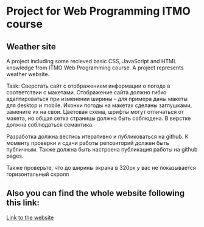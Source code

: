 # Project for Web Programming ITMO course
## Weather site

A project including some recieved basic CSS, JavaScript and HTML knowledge from ITMO Web Programming course. A project represents weather website.

Task:
Сверстать сайт с отображением информации о погоде в соответствии с макетами. Отображение сайта должно гибко адаптироваться при изменении ширины – для примера даны макеты для desktop и mobile. Иконки погоды на макетах сделаны заглушками, замените их на свои. Цветовая схема, шрифты могут отличаться от макета, но общая сетка страницы должна быть соблюдена. В верстке должна соблюдаться семантика.

Разработка должна вестись итеративно и публиковаться на github. К моменту проверки и сдачи работы репозиторий должен быть публичным. Также должна быть настроена публикация работы на github pages.

Также проверьте, что до ширины экрана в 320px у вас не показывается горизонтальный скролл

## Also you can find the whole website following this link:

[Link to the website](https://AnastasiaSperanskaya.github.io) <br />